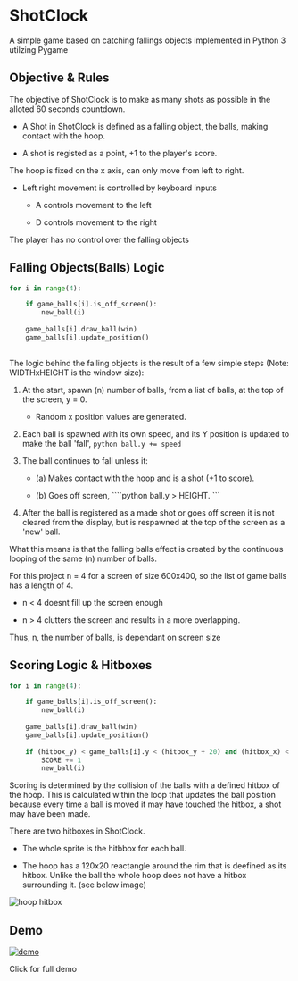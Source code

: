 # ShotClock


A simple game based on catching fallings objects implemented in Python 3 utilzing Pygame


## Objective & Rules


The objective of ShotClock is to make as many shots as possible in the alloted 60 seconds countdown. 

* A Shot in ShotClock is defined as a falling object, the balls, making contact with the hoop.
    
* A shot is registed as a point, +1 to the player's score. 

The hoop is fixed on the x axis, can only move from left to right.

* Left right movement is controlled by keyboard inputs
    
    * A controls movement to the left
        
    * D controls movement to the right

The player has no control over the falling objects


## Falling Objects(Balls) Logic


```python
for i in range(4):

    if game_balls[i].is_off_screen():
        new_ball(i)
        
    game_balls[i].draw_ball(win)
    game_balls[i].update_position()
    
```

The logic behind the falling objects is the result of a few simple steps (Note: WIDTHxHEIGHT is the window size):

1. At the start, spawn (n) number of balls, from a list of balls, at the top of the screen, y = 0. 
    * Random x position values are generated.

2. Each ball is spawned with its own speed, and its Y position is updated to make the ball 'fall', ```python ball.y += speed ```

3. The ball continues to fall unless it:
    * (a) Makes contact with the hoop and is a shot (+1 to score).
    
    * (b) Goes off screen, ````python ball.y > HEIGHT. ```

4. After the ball is registered as a made shot or goes off screen it is not cleared from the display, but is respawned at the top of the screen as a 'new' ball.
    

What this means is that the falling balls effect is created by the continuous looping of the same (n) number of balls.

For this project n = 4 for a screen of size 600x400, so the list of game balls has a length of 4.

* n < 4 doesnt fill up the screen enough 
    
* n > 4  clutters the screen and results in a more overlapping.
    
Thus, n, the number of balls, is dependant on screen size


## Scoring Logic & Hitboxes


```python
for i in range(4):

    if game_balls[i].is_off_screen():
        new_ball(i)
        
    game_balls[i].draw_ball(win)
    game_balls[i].update_position()
        
    if (hitbox_y) < game_balls[i].y < (hitbox_y + 20) and (hitbox_x) < game_balls[i].x < (hoop_x + 120):
        SCORE += 1
        new_ball(i)
```

Scoring is determined by the collision of the balls with a defined hitbox of the hoop. This is calculated within the loop that updates the ball position because every time a ball is moved it may have touched the hitbox, a shot may have been made.

There are two  hitboxes in ShotClock.

* The whole sprite is the hitbbox for each ball.  

* The hoop has a 120x20 reactangle around the rim that is deefined as its hitbox. Unlike the ball the whole hoop does not have a hitbox surrounding it. (see below image)

![hoop hitbox](https://github.com/BaboyaChoch/images/blob/master/hoop_hitbox.png)

## Demo

[![demo](https://media4.giphy.com/media/LAD2kVM5phCSDQRwT6/giphy.gif)](https://www.youtube.com/watch?v=wrEmgU9and8)

Click for full demo


